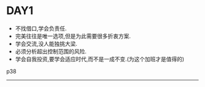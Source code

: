 # DAY1



- 不找借口,学会负责任.
- 完美往往是唯一选项,但是为此需要很多折衷方案.
- 学会交流,没人能独挑大梁.
- 必须分析超出控制范围的风险.
- 学会自我投资,要学会适应时代,而不是一成不变.(为这个加班才是值得的)

p38

---

